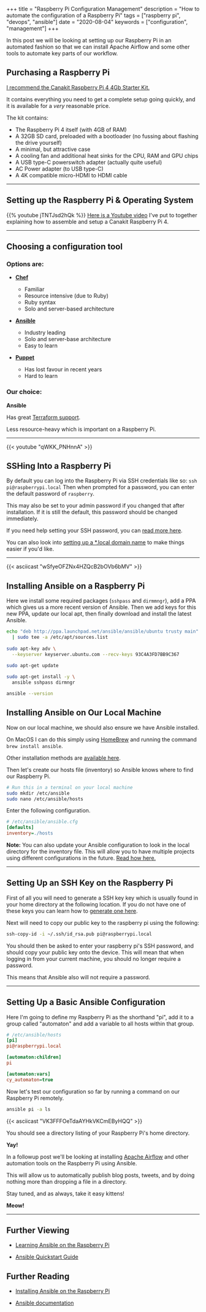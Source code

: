 +++
title = "Raspberry Pi Configuration Management"
description = "How to automate the configuration of a Raspberry Pi"
tags = ["raspberry pi", "devops", "ansible"]
date = "2020-08-04"
keywords = ["configuration", "management"]
+++

In this post we will be looking at setting up our Raspberry Pi in an automated fashion so that we can install Apache Airflow and some other tools to automate key parts of our workflow.

<!--more-->


## Purchasing a Raspberry Pi

<a target="_blank"  href="https://www.amazon.co.uk/gp/product/B07XH3HWTQ/ref=as_li_tl?ie=UTF8&camp=1634&creative=6738&creativeASIN=B07XH3HWTQ&linkCode=as2&tag=comyune-21&linkId=dbab78fff3656df9f3a66937af6c8e38">
I recommend the Canakit Raspberry Pi 4 4Gb Starter Kit.
</a>

It contains everything you need to get a complete setup going quickly, and it is available for a _very_ reasonable price.

The kit contains:

* The Raspberry Pi 4 itself (with 4GB of RAM)
* A 32GB SD card, preloaded with a bootloader (no fussing about flashing the drive yourself)
* A minimal, but attractive case
* A cooling fan and additional heat sinks for the CPU, RAM and GPU chips
* A USB type-C powerswitch adapter (actually quite useful)
* AC Power adapter (to USB type-C)
* A 4K compatible micro-HDMI to HDMI cable

---


## Setting up the Raspberry Pi & Operating System

{{% youtube jTNTJsd2hQk %}}
[Here is a Youtube video](https://www.youtube.com/watch?v=jTNTJsd2hQk)
I've put to together explaining how to assemble and setup a Canakit Raspberry Pi 4.

---


## Choosing a configuration tool


### Options are:

* [__Chef__](https://stackshare.io/chef)  
  - Familiar
  - Resource intensive (due to Ruby)
  - Ruby syntax
  - Solo and server-based architecture
  
* [__Ansible__](https://stackshare.io/ansible)  
  - Industry leading
  - Solo and server-base architecture
  - Easy to learn
  
* [__Puppet__](https://stackshare.io/puppet)  
  - Has lost favour in recent years
  - Hard to learn


### Our choice:

__Ansible__

Has great [Terraform support](https://www.hashicorp.com/resources/ansible-terraform-better-together/).

Less resource-heavy which is important on a Raspberry Pi.

---

{{< youtube "qWKK_PNHnnA" >}}


## SSHing Into a Raspberry Pi

By default you can log into the Raspberry Pi via SSH credentials like so:
`ssh pi@raspberrypi.local`
Then when prompted for a password, you can enter the default password of `raspberry`.

This may also be set to your admin password if you changed that after installation.
If it is still the default, this password should be changed immediately.

If you need help setting your SSH password, you can [read more here](https://www.shellhacks.com/raspberry-pi-default-password-how-to-change/).

You can also look into
[setting up a *.local domain name](https://www.howtogeek.com/167190/how-and-why-to-assign-the-.local-domain-to-your-raspberry-pi/)
to make things easier if you'd like.

---

{{< asciicast "wSfyeOFZNx4HZQcB2bOVb6bMV" >}}


## Installing Ansible on a Raspberry Pi

Here we install some required packages (`sshpass` and `dirmmngr`), add a PPA which gives us a more recent version of Ansible. Then we add keys for this new PPA, update our local apt, then finally download and install the latest Ansible.

```sh
echo "deb http://ppa.launchpad.net/ansible/ansible/ubuntu trusty main" \
  | sudo tee -a /etc/apt/sources.list
  
sudo apt-key adv \
  --keyserver keyserver.ubuntu.com --recv-keys 93C4A3FD7BB9C367
  
sudo apt-get update

sudo apt-get install -y \
  ansible sshpass dirmngr

ansible --version
```


## Installing Ansible on Our Local Machine

Now on our local machine, we should also ensure we have Ansible installed.

On MacOS I can do this simply using
[HomeBrew](https://brew.sh/)
and running the command `brew install ansible`.

Other installation methods are
[available here](https://docs.ansible.com/ansible/latest/installation_guide/intro_installation.html).

Then let's create our hosts file (inventory) so Ansible knows where to find our Raspberry Pi.

```sh
# Run this in a terminal on your local machine
sudo mkdir /etc/ansible
sudo nano /etc/ansible/hosts
```

Enter the following configuration.

```ini
# /etc/ansible/ansible.cfg
[defaults]
inventory=./hosts
```

__Note:__
You can also update your Ansible configuration to look in the local directory for the inventory file.
This will allow you to have multiple projects using different configurations in the future.
[Read how here.](https://www.rogerperkin.co.uk/network-automation/ansible/inventory-file/)


---


## Setting Up an SSH Key on the Raspberry Pi

First of all you will need to generate a SSH key key which is usually found in your home directory at the following location.
If you do not have one of these keys you can learn how to 
[generate one here](https://www.ssh.com/ssh/keygen/).

Next will need to copy our public key to the raspberry pi using the following:

```sh
ssh-copy-id -i ~/.ssh/id_rsa.pub pi@raspberrypi.local
```

You should then be asked to enter your raspberry pi's SSH password, and should copy your public key onto the device. This will mean that when logging in from your current machine, you should no longer require a password.

This means that Ansible also will not require a password.


---


## Setting Up a Basic Ansible Configuration

Here I'm going to define my Raspberry Pi as the shorthand "pi", add it to a group called "automaton" and add a variable to all hosts within that group.

```ini
# /etc/ansible/hosts
[pi]
pi@raspberrypi.local

[automaton:children]
pi

[automaton:vars]
cy_automaton=true
```


Now let's test our configuration so far by running a command on our Raspberry Pi remotely.

```sh
ansible pi -a ls
```

{{< asciicast "VK3FFFOeTdaAYHkVKCmEByHQQ" >}}

You should see a directory listing of your Raspberry Pi's home directory.

__Yay!__

In a followup post we'll be looking at installing
[Apache Airflow](https://airflow.apache.org/)
and other automation tools on the Raspberry Pi using Ansible.

This will allow us to automatically publish blog posts, tweets, and by doing nothing more than dropping a file in a directory.

Stay tuned, and as always, take it easy kittens!

__Meow!__

---

## Further Viewing

* [Learning Ansible on the Raspberry Pi](https://www.youtube.com/watch?v=XnIM2cxNVX0o)

* [Ansible Quickstart Guide](https://www.ansible.com/resources/videos/quick-start-video)



## Further Reading

* [Installing Ansible on the Raspberry Pi](https://www.theurbanpenguin.com/installing-ansible-on-the-raspberry-pi/)

* [Ansible documentation](https://docs.ansible.com)
